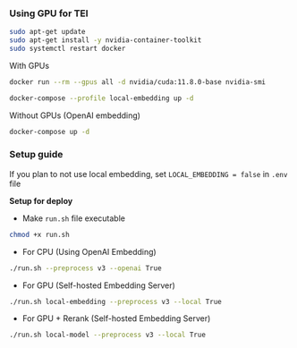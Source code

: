 ### Using GPU for TEI

```bash
sudo apt-get update
sudo apt-get install -y nvidia-container-toolkit
sudo systemctl restart docker
```


With GPUs
```bash
docker run --rm --gpus all -d nvidia/cuda:11.8.0-base nvidia-smi

docker-compose --profile local-embedding up -d
```

Without GPUs (OpenAI embedding)

```bash
docker-compose up -d
```

### Setup guide
If you plan to not use local embedding, set `LOCAL_EMBEDDING = false` in `.env` file

**Setup for deploy**

- Make `run.sh` file executable
```bash
chmod +x run.sh
```

- For CPU (Using OpenAI Embedding)
```bash
./run.sh --preprocess v3 --openai True 
```

- For GPU (Self-hosted Embedding Server)
```bash
./run.sh local-embedding --preprocess v3 --local True
```

- For GPU + Rerank (Self-hosted Embedding Server)
```bash
./run.sh local-model --preprocess v3 --local True
```